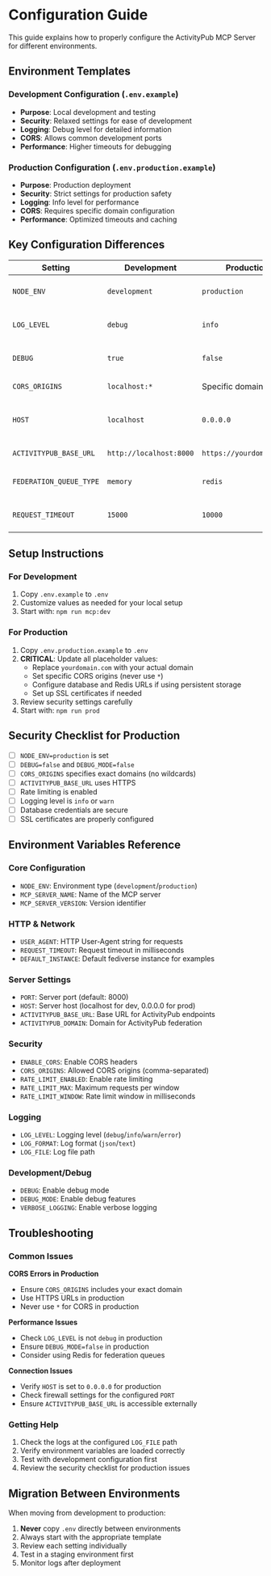 # Configuration Guide

This guide explains how to properly configure the ActivityPub MCP Server for different environments.

## Environment Templates

### Development Configuration (`.env.example`)
- **Purpose**: Local development and testing
- **Security**: Relaxed settings for ease of development
- **Logging**: Debug level for detailed information
- **CORS**: Allows common development ports
- **Performance**: Higher timeouts for debugging

### Production Configuration (`.env.production.example`)
- **Purpose**: Production deployment
- **Security**: Strict settings for production safety
- **Logging**: Info level for performance
- **CORS**: Requires specific domain configuration
- **Performance**: Optimized timeouts and caching

## Key Configuration Differences

| Setting | Development | Production | Notes |
|---------|-------------|------------|-------|
| `NODE_ENV` | `development` | `production` | Controls environment behavior |
| `LOG_LEVEL` | `debug` | `info` | Debug logs can impact performance |
| `DEBUG` | `true` | `false` | Enables debug features |
| `CORS_ORIGINS` | `localhost:*` | Specific domains | Security requirement |
| `HOST` | `localhost` | `0.0.0.0` | Production needs external access |
| `ACTIVITYPUB_BASE_URL` | `http://localhost:8000` | `https://yourdomain.com` | Production uses HTTPS |
| `FEDERATION_QUEUE_TYPE` | `memory` | `redis` | Production needs persistence |
| `REQUEST_TIMEOUT` | `15000` | `10000` | Development allows longer waits |

## Setup Instructions

### For Development
1. Copy `.env.example` to `.env`
2. Customize values as needed for your local setup
3. Start with: `npm run mcp:dev`

### For Production
1. Copy `.env.production.example` to `.env`
2. **CRITICAL**: Update all placeholder values:
   - Replace `yourdomain.com` with your actual domain
   - Set specific CORS origins (never use `*`)
   - Configure database and Redis URLs if using persistent storage
   - Set up SSL certificates if needed
3. Review security settings carefully
4. Start with: `npm run prod`

## Security Checklist for Production

- [ ] `NODE_ENV=production` is set
- [ ] `DEBUG=false` and `DEBUG_MODE=false`
- [ ] `CORS_ORIGINS` specifies exact domains (no wildcards)
- [ ] `ACTIVITYPUB_BASE_URL` uses HTTPS
- [ ] Rate limiting is enabled
- [ ] Logging level is `info` or `warn`
- [ ] Database credentials are secure
- [ ] SSL certificates are properly configured

## Environment Variables Reference

### Core Configuration
- `NODE_ENV`: Environment type (`development`/`production`)
- `MCP_SERVER_NAME`: Name of the MCP server
- `MCP_SERVER_VERSION`: Version identifier

### HTTP & Network
- `USER_AGENT`: HTTP User-Agent string for requests
- `REQUEST_TIMEOUT`: Request timeout in milliseconds
- `DEFAULT_INSTANCE`: Default fediverse instance for examples

### Server Settings
- `PORT`: Server port (default: 8000)
- `HOST`: Server host (localhost for dev, 0.0.0.0 for prod)
- `ACTIVITYPUB_BASE_URL`: Base URL for ActivityPub endpoints
- `ACTIVITYPUB_DOMAIN`: Domain for ActivityPub federation

### Security
- `ENABLE_CORS`: Enable CORS headers
- `CORS_ORIGINS`: Allowed CORS origins (comma-separated)
- `RATE_LIMIT_ENABLED`: Enable rate limiting
- `RATE_LIMIT_MAX`: Maximum requests per window
- `RATE_LIMIT_WINDOW`: Rate limit window in milliseconds

### Logging
- `LOG_LEVEL`: Logging level (`debug`/`info`/`warn`/`error`)
- `LOG_FORMAT`: Log format (`json`/`text`)
- `LOG_FILE`: Log file path

### Development/Debug
- `DEBUG`: Enable debug mode
- `DEBUG_MODE`: Enable debug features
- `VERBOSE_LOGGING`: Enable verbose logging

## Troubleshooting

### Common Issues

**CORS Errors in Production**
- Ensure `CORS_ORIGINS` includes your exact domain
- Use HTTPS URLs in production
- Never use `*` for CORS in production

**Performance Issues**
- Check `LOG_LEVEL` is not `debug` in production
- Ensure `DEBUG_MODE=false` in production
- Consider using Redis for federation queues

**Connection Issues**
- Verify `HOST` is set to `0.0.0.0` for production
- Check firewall settings for the configured `PORT`
- Ensure `ACTIVITYPUB_BASE_URL` is accessible externally

### Getting Help

1. Check the logs at the configured `LOG_FILE` path
2. Verify environment variables are loaded correctly
3. Test with development configuration first
4. Review the security checklist for production issues

## Migration Between Environments

When moving from development to production:

1. **Never** copy `.env` directly between environments
2. Always start with the appropriate template
3. Review each setting individually
4. Test in a staging environment first
5. Monitor logs after deployment
